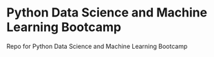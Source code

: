 # Python Data Science and Machine Learning Bootcamp
Repo for Python Data Science and Machine Learning Bootcamp
